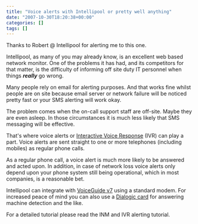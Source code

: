 ```yaml
---
title: "Voice alerts with Intellipool or pretty well anything"
date: "2007-10-30T18:20:38+00:00"
categories: []
tags: []
---
```


Thanks to Robert @ Intellipool for alerting me to this one.

Intellipool, as many of you may already know, is an excellent web based network monitor. One of the problems it has had, and its competitors for that matter, is the difficulty of informing off site duty IT personnel when things <strong>*really*</strong> go wrong.

Many people rely on email for alerting purposes. And that works fine whilst people are on site because email server or network failure will be noticed pretty fast or your SMS alerting will work okay.

The problem comes when the on-call support staff are off-site. Maybe they are even asleep. In those circumstances it is much less likely that SMS messaging will be effective.

That's where voice alerts or <a href="http://en.wikipedia.org/wiki/Interactive_voice_response">Interactive Voice Response</a> (IVR) can play a part. Voice alerts are sent straight to one or more telephones (including mobiles) as regular phone calls.

As a regular phone call, a voice alert is much more likely to be answered and acted upon. In addition, in case of network loss voice alerts only depend upon your phone system still being operational, which in most companies, is a reasonable bet.

Intellipool can integrate with <a href="http://www.voiceguide.com/">VoiceGuide v7</a> using a standard modem. For increased peace of mind you can also use a <a href="http://www.voiceguide.com/suppRecomHardware.htm">Dialogic card</a> for answering machine detection and the like.

For a detailed tutorial please read the INM and IVR alerting tutorial.
